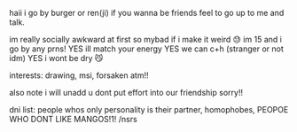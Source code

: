 haii i go by burger or ren(ji) if you wanna be friends feel to go up to me and talk.

im really socially awkward at first so mybad if i make it weird 😓
im 15 and i go by any prns!
YES ill match your energy YES we can c+h (stranger or not idm) YES i wont be dry 😼


interests: drawing, msi, forsaken atm!!

also note i will unadd u dont put effort into our friendship sorry!!

dni list: people whos only personality is their partner, homophobes, PEOPOE WHO DONT LIKE MANGOS!1! /nsrs
